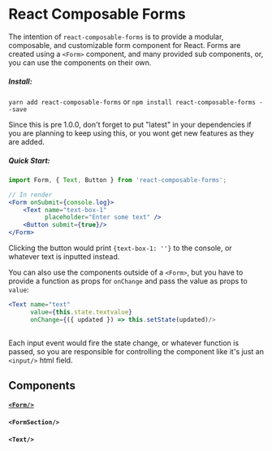 # React Composable Forms

The intention of `react-composable-forms` is to provide a modular, composable, and customizable form component for React.
Forms are created using a `<Form>` component, and many provided sub components, or, you can use the components on their own.

##### Install:
`yarn add react-composable-forms` or `npm install react-composable-forms --save`

Since this is pre 1.0.0, don't forget to put "latest" in your dependencies if you are planning to keep using this, or you wont get new features as they are added.

##### Quick Start:

``` jsx
import Form, { Text, Button } from 'react-composable-forms';

// In render
<Form onSubmit={console.log}>
    <Text name="text-box-1"
          placeholder="Enter some text" />
    <Button submit={true}/>       
</Form>
```

Clicking the button would print `{text-box-1: ''}` to the console, or whatever text is inputted instead.

You can also use the components outside of a `<Form>`, but you have to provide a function as props for `onChange` and pass the value as props to `value`:

``` jsx
<Text name="text"
      value={this.state.textvalue}
      onChange={({ updated }) => this.setState(updated)/>
      
```

Each input event would fire the state change, or whatever function is passed, so you are responsible for controlling the component like it's just an `<input/>` html field.

## Components

#### [`<Form/>`](components/form.md) 
#### `<FormSection/>`
#### `<Text/>`


